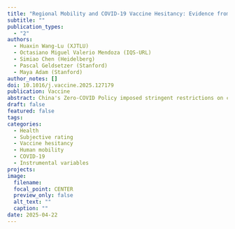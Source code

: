 ```yaml
---
title: "Regional Mobility and COVID-19 Vaccine Hesitancy: Evidence from China"
subtitle: ""
publication_types:
  - "2"
authors:
  - Huaxin Wang-Lu (XJTLU)
  - Octasiano Miguel Valerio Mendoza (IQS-URL)
  - Simiao Chen (Heidelberg)
  - Pascal Geldsetzer (Stanford)
  - Maya Adam (Stanford)
author_notes: []
doi: 10.1016/j.vaccine.2025.127179
publication: Vaccine
abstract: China's Zero-COVID Policy imposed stringent restrictions on citizens' mobility to curb the spread of COVID-19. While effective in reducing viral transmission, these measures may have inadvertently delayed or deterred vaccine uptake by fostering a heightened sense of security. This study examines the relationships between intra- and inter-regional travel mobility and individual hesitancy toward COVID-19 vaccines (HCV), leveraging the Baidu Mobility Index and data from a cross-sectional survey of 12,000 participants. Our descriptive analysis reveals that a) individual attitudes toward COVID-19 vaccines are more polarized across regions with different mobility levels than toward vaccines in general and b) regions with higher population mobility exhibit lower levels of hesitancy toward COVID-19 vaccines. Our OLS and IV results further demonstrate that a one-standard-deviation increase in inter-provincial travel rates is associated with a decrease of 0.0112–0.0195 standard deviations in HCV, whereas intra-provincial mobility is not correlated. Overall, this paper suggests prioritizing the roll-out of COVID-19 vaccines or similar initiatives in areas with higher mobility levels, where residents perceive greater risks and exhibit a higher likelihood of seeking vaccination.
draft: false
featured: false
tags:
categories:
  - Health
  - Subjective rating
  - Vaccine hesitancy
  - Human mobility
  - COVID-19
  - Instrumental variables
projects:
image:
  filename:
  focal_point: CENTER
  preview_only: false
  alt_text: ""
  caption: ""
date: 2025-04-22
---
```


